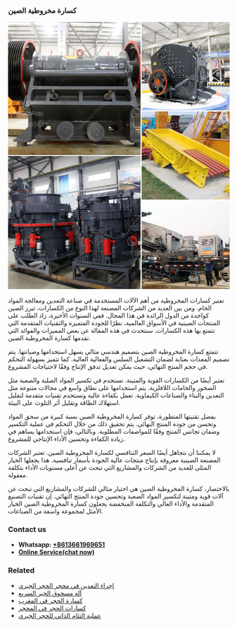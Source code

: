 <h3>كسارة مخروطية الصين</h3><img src='1701853264.jpg' alt=''><p>تعتبر كسارات المخروطية من أهم الآلات المستخدمة في صناعة التعدين ومعالجة المواد الخام. ومن بين العديد من الشركات المصنعة لهذا النوع من الكسارات، تبرز الصين كواحدة من الدول الرائدة في هذا المجال. ففي السنوات الأخيرة، زاد الطلب على المنتجات الصينية في الأسواق العالمية، نظرًا للجودة المتميزة والتقنيات المتقدمة التي تتمتع بها هذه الكسارات. سنتحدث في هذه المقالة عن بعض المميزات والفوائد التي تقدمها كسارة المخروطية الصين.</p><p>تتمتع كسارة المخروطية الصين بتصميم هندسي مثالي يسهل استخدامها وصيانتها. يتم تصميم المعدات بعناية لضمان التشغيل السلس والفعالية العالية. كما تتميز بسهولة التحكم في حجم المنتج النهائي، حيث يمكن تعديل تدفق الإنتاج وفقًا لاحتياجات المشروع.</p><p>تعتبر أيضًا من الكسارات القوية والمتينة. تستخدم في تكسير المواد الصلبة والصعبة مثل الصخور والخامات اللافلزية. يتم استخدامها على نطاق واسع في مجالات متنوعة مثل التعدين والبناء والصناعات الكيماوية. تعمل بكفاءة عالية وتستخدم تقنيات متقدمة لتقليل استهلاك الطاقة وتقليل أثر التلوث على البيئة.</p><p>بفضل تقنيتها المتطورة، توفر كسارة المخروطية الصين نسبة كبيرة من سحق المواد وتحسن من جودة المنتج النهائي. يتم تحقيق ذلك من خلال التحكم في عملية التكسير وضمان تجانس المنتج وفقًا للمواصفات المطلوبة. وبالتالي، فإن استخدامها يساهم في زيادة الكفاءة وتحسين الأداء الإنتاجي للمشروع.</p><p>لا يمكننا أن نتجاهل أيضًا السعر التنافسي لكسارة المخروطية الصين. تعتبر الشركات المصنعة الصينية معروفة بإنتاج منتجات عالية الجودة بأسعار تنافسية. هذا يجعلها الخيار المثلى للعديد من الشركات والمشاريع التي تبحث عن أعلى مستويات الأداء بتكلفة معقولة.</p><p>بالاختصار، كسارة المخروطية الصين هي اختيار مثالي للشركات والمشاريع التي تبحث عن آلات قوية ومتينة لتكسير المواد الصعبة وتحسين جودة المنتج النهائي. إن تقنيات التصنيع المتقدمة والأداء العالي والتكلفة المنخفضة يجعلون كسارة المخروطية الصين الخيار الأمثل لمجموعة واسعة من الصناعات.</p><h3>Contact us</h3><ul><li><strong>Whatsapp:&nbsp;<a href="https://wa.me/8613661969651">+8613661969651</a></strong></li><li><a href="https://swt.shibang-china.com/?git&amp;zhl&amp;كسارة مخروطية الصين"><strong>Online Service(chat now)</strong></a></li></ul><h3>Related</h3><ul><li><a href='إجراء التعدين في محجر الحجر الجيري.md'>إجراء التعدين في محجر الحجر الجيري</a></li><li><a href='آلة مسحوق الجير السريع.md'>آلة مسحوق الجير السريع</a></li><li><a href='كسارة الحجر في المغرب.md'>كسارة الحجر في المغرب</a></li><li><a href='كسارات الحجر في المحجر.md'>كسارات الحجر في المحجر</a></li><li><a href='عملية التئام الذاتي للحجر الجيري.md'>عملية التئام الذاتي للحجر الجيري</a></li></ul>